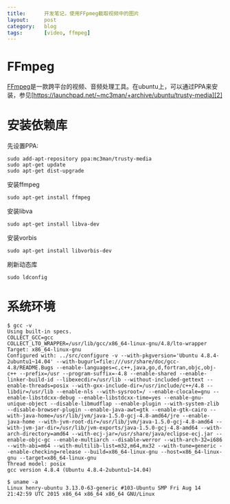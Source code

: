 ```yaml
---
title:      开发笔记，使用FFpmeg截取视频中的图片
layout:     post
category:   blog
tags:       [video, ffmpeg]
---
```


# FFmpeg

[FFmpeg][1]是一款跨平台的视频、音频处理工具。在ubuntu上，可以通过PPA来安装，参见[https://launchpad.net/~mc3man/+archive/ubuntu/trusty-media][2]

# 安装依赖库

先设置PPA:

    sudo add-apt-repository ppa:mc3man/trusty-media
    sudo apt-get update
    sudo apt-get dist-upgrade

安装ffmpeg

    sudo apt-get install ffmpeg

安装libva
    
    sudo apt-get install libva-dev

安装vorbis

    sudo apt-get install libvorbis-dev

刷新动态库

    sudo ldconfig

# 系统环境

    $ gcc -v
    Using built-in specs.
    COLLECT_GCC=gcc
    COLLECT_LTO_WRAPPER=/usr/lib/gcc/x86_64-linux-gnu/4.8/lto-wrapper
    Target: x86_64-linux-gnu
    Configured with: ../src/configure -v --with-pkgversion='Ubuntu 4.8.4-2ubuntu1~14.04' --with-bugurl=file:///usr/share/doc/gcc-4.8/README.Bugs --enable-languages=c,c++,java,go,d,fortran,objc,obj-c++ --prefix=/usr --program-suffix=-4.8 --enable-shared --enable-linker-build-id --libexecdir=/usr/lib --without-included-gettext --enable-threads=posix --with-gxx-include-dir=/usr/include/c++/4.8 --libdir=/usr/lib --enable-nls --with-sysroot=/ --enable-clocale=gnu --enable-libstdcxx-debug --enable-libstdcxx-time=yes --enable-gnu-unique-object --disable-libmudflap --enable-plugin --with-system-zlib --disable-browser-plugin --enable-java-awt=gtk --enable-gtk-cairo --with-java-home=/usr/lib/jvm/java-1.5.0-gcj-4.8-amd64/jre --enable-java-home --with-jvm-root-dir=/usr/lib/jvm/java-1.5.0-gcj-4.8-amd64 --with-jvm-jar-dir=/usr/lib/jvm-exports/java-1.5.0-gcj-4.8-amd64 --with-arch-directory=amd64 --with-ecj-jar=/usr/share/java/eclipse-ecj.jar --enable-objc-gc --enable-multiarch --disable-werror --with-arch-32=i686 --with-abi=m64 --with-multilib-list=m32,m64,mx32 --with-tune=generic --enable-checking=release --build=x86_64-linux-gnu --host=x86_64-linux-gnu --target=x86_64-linux-gnu
    Thread model: posix
    gcc version 4.8.4 (Ubuntu 4.8.4-2ubuntu1~14.04) 

    $ uname -a
    Linux henry-ubuntu 3.13.0-63-generic #103-Ubuntu SMP Fri Aug 14 21:42:59 UTC 2015 x86_64 x86_64 x86_64 GNU/Linux






[1]:    https://www.ffmpeg.org/
[2]:    https://launchpad.net/~mc3man/+archive/ubuntu/trusty-media